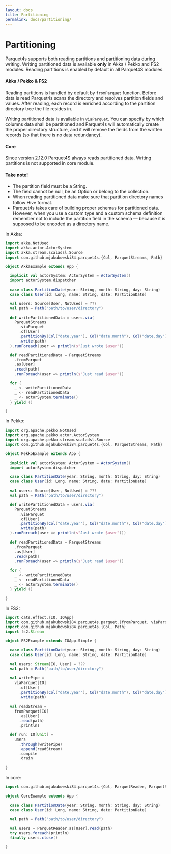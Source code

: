 ```yaml
---
layout: docs
title: Partitioning
permalink: docs/partitioning/
---
```


# Partitioning

Parquet4s supports both reading partitions and partitioning data during writing. Writing partitioned data is available **only** in Akka / Pekko and FS2 modules. Reading partitions is enabled by default in all Parquet4S modules.

#### Akka / Pekko & FS2

Reading partitions is handled by default by `fromParquet` function. Before data is read Parquet4s scans the directory and resolves partition fields and values. After reading, each record is enriched according to the partition directory tree the file resides in.

Writing partitioned data is available in `viaParquet`. You can specify by which columns data shall be partitioned and Parquet4s will automatically create the proper directory structure, and it will remove the fields from the written records (so that there is no data redundancy).

#### Core

Since version 2.12.0 Parquet4S always reads partitioned data. Writing partitions is not supported in core module.

#### **Take note!**

- The partition field must be a String.
- The field cannot be null, be an Option or belong to the collection.
- When reading partitioned data make sure that partition directory names follow Hive format.
- Parquet4s takes care of building proper schemas for partitioned data. However, when you use a custom type and a custom schema definition remember not to include the partition field in the schema — because it is supposed to be encoded as a directory name.

In Akka:

```scala mdoc:compile-only
import akka.NotUsed
import akka.actor.ActorSystem
import akka.stream.scaladsl.Source
import com.github.mjakubowski84.parquet4s.{Col, ParquetStreams, Path}

object AkkaExample extends App {

  implicit val actorSystem: ActorSystem = ActorSystem()
  import actorSystem.dispatcher

  case class PartitionDate(year: String, month: String, day: String)
  case class User(id: Long, name: String, date: PartitionDate)

  val users: Source[User, NotUsed] = ???
  val path = Path("path/to/user/directory")

  def writePartitionedData = users.via(
    ParquetStreams
      .viaParquet
      .of[User]
      .partitionBy(Col("date.year"), Col("date.month"), Col("date.day"))
      .write(path)
  ).runForeach(user => println(s"Just wrote $user"))

  def readPartitionedData = ParquetStreams
    .fromParquet
    .as[User]
    .read(path)
    .runForeach(user => println(s"Just read $user"))

  for {
    _ <- writePartitionedData
    _ <- readPartitionedData
    _ <- actorSystem.terminate()
  } yield ()

}
```

In Pekko:

```scala
import org.apache.pekko.NotUsed
import org.apache.pekko.actor.ActorSystem
import org.apache.pekko.stream.scaladsl.Source
import com.github.mjakubowski84.parquet4s.{Col, ParquetStreams, Path}

object PekkoExample extends App {

  implicit val actorSystem: ActorSystem = ActorSystem()
  import actorSystem.dispatcher

  case class PartitionDate(year: String, month: String, day: String)
  case class User(id: Long, name: String, date: PartitionDate)

  val users: Source[User, NotUsed] = ???
  val path = Path("path/to/user/directory")

  def writePartitionedData = users.via(
    ParquetStreams
      .viaParquet
      .of[User]
      .partitionBy(Col("date.year"), Col("date.month"), Col("date.day"))
      .write(path)
  ).runForeach(user => println(s"Just wrote $user")))

  def readPartitionedData = ParquetStreams
    .fromParquet
    .as[User]
    .read(path)
    .runForeach(user => println(s"Just read $user"))

  for {
    _ <- writePartitionedData
    _ <- readPartitionedData
    _ <- actorSystem.terminate()
  } yield ()

}
```

In FS2:

```scala mdoc:compile-only
import cats.effect.{IO, IOApp}
import com.github.mjakubowski84.parquet4s.parquet.{fromParquet, viaParquet}
import com.github.mjakubowski84.parquet4s.{Col, Path}
import fs2.Stream

object FS2Example extends IOApp.Simple {

  case class PartitionDate(year: String, month: String, day: String)
  case class User(id: Long, name: String, date: PartitionDate)

  val users: Stream[IO, User] = ???
  val path = Path("path/to/user/directory")
  
  val writePipe =
    viaParquet[IO]
      .of[User]
      .partitionBy(Col("date.year"), Col("date.month"), Col("date.day"))
      .write(path)
  
  val readStream =
    fromParquet[IO]
      .as[User]
      .read(path)
      .printlns

  def run: IO[Unit] =  
    users
      .through(writePipe)
      .append(readStream)
      .compile
      .drain
  
}
```

In core:

```scala mdoc:compile-only
import com.github.mjakubowski84.parquet4s.{Col, ParquetReader, ParquetStreams, Path}

object CoreExample extends App {

  case class PartitionDate(year: String, month: String, day: String)
  case class User(id: Long, name: String, date: PartitionDate)

  val path = Path("path/to/user/directory")

  val users = ParquetReader.as[User].read(path)
  try users.foreach(println)
  finally users.close()

}
```
